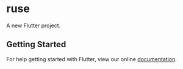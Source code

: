 # ruse

A new Flutter project.

## Getting Started

For help getting started with Flutter, view our online
[documentation](https://flutter.io/).
